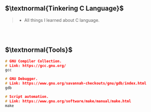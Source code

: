 ## $\textnormal{Tinkering C Language}$

> - All things I learned about C language.

<br />
<br />



## $\textnormal{Tools}$

```c
# GNU Compiler Collection.
# Link: https://gcc.gnu.org/
gcc

# GNU Debugger.
# Link: https://www.gnu.org/savannah-checkouts/gnu/gdb/index.html
gdb

# Script automation.
# Link: https://www.gnu.org/software/make/manual/make.html
make
```
